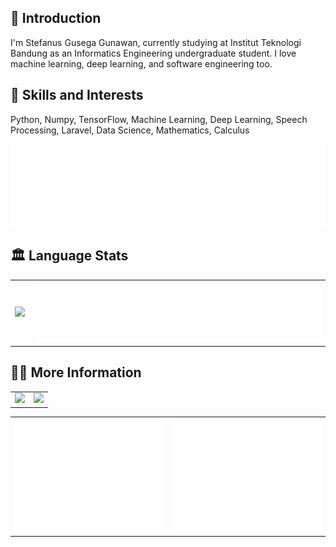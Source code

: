 ## 💬 Introduction
I'm Stefanus Gusega Gunawan, currently studying at Institut Teknologi Bandung as an Informatics Engineering undergraduate student. I love machine learning, deep learning, and software engineering too.

## 🌱 Skills and Interests
Python, Numpy, TensorFlow, Machine Learning, Deep Learning, Speech Processing, Laravel, Data Science, Mathematics, Calculus

![Topics](/metrics.plugin.topics.svg)

## 🏛️ Language Stats
<table>
    <tr>
        <td>
            <img text-align="center" src="https://github-readme-stats.vercel.app/api/top-langs/?username=stefanusgusega&hide=html,css,tex,less,dockerfile,makefile,qmake,lex,cmake,shell,nuplot&layout=compact&theme=onedark"/>
        </td>
        <td>
            <img text-align="center" src="metrics.plugin.languages.recent.svg"/>
        </td>
    </tr>
</table>

## 💁‍♂️ More Information
<table>
    <tr>
        <td valign="center">
            <img src="https://github-readme-stats.vercel.app/api?username=stefanusgusega&show_icons=true&theme=onedark&count_private=true"/>
        </td>
        <td valign="center">
            <img src='https://github-profile-trophy.vercel.app/?username=stefanusgusega&theme=onedark&count_private=true'>
        </td>
    </tr>
</table>
<table>
    <tr>
        <td valign="center">
            <img src="github-metrics.svg"/>
        </td>
        <td valign="center">
            <img src="metrics.plugin.habits.svg"/>
        </td>
    </tr>
</table>

